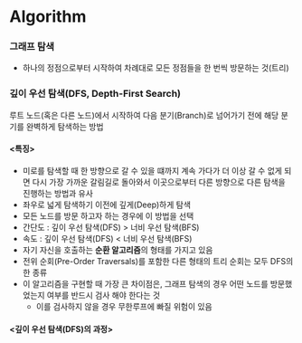 # Algorithm

### 그래프 탐색
- 하나의 정점으로부터 시작하여 차례대로 모든 정점들을 한 번씩 방문하는 것(트리)

### 깊이 우선 탐색(DFS, Depth-First Search)
루트 노드(혹은 다른 노드)에서 시작하여 다음 분기(Branch)로 넘어가기 전에 해당 분기를 완벽하게 탐색하는 방법

 #### <특징>
  - 미로를 탐색할 때 한 방향으로 갈 수 있을 떄까지 계속 가다가 더 이상 갈 수 없게 되면 다시 가장 가까운 갈림길로 돌아와서 이곳으로부터 다른 방향으로 다른 탐색을 진행하는 방법과 유사
  - 좌우로 넓게 탐색하기 이전에 깊게(Deep)하게 탐색
  - 모든 노드를 방문 하고자 하는 경우에 이 방법을 선택
  - 간단도 : 깊이 우선 탐색(DFS) > 너비 우선 탐색(BFS)
  - 속도 : 깊이 우선 탐색(DFS) < 너비 우선 탐색(BFS)
  - 자기 자신을 호출하는 <Strong>순환 알고리즘</Strong>의 형태를 가지고 있음
  - 전위 순회(Pre-Order Traversals)를 포함한 다른 형태의 트리 순회는 모두 DFS의 한 종류
  - 이 알고리즘을 구현할 때 가장 큰 차이점은, 그래프 탐색의 경우 어떤 노드를 방문했었는지 여부를 반드시 검사 해야 한다는 것
    - 이를 검사하지 않을 경우 무한루프에 빠질 위험이 있음
 
#### <깊이 우선 탐색(DFS)의 과정>

